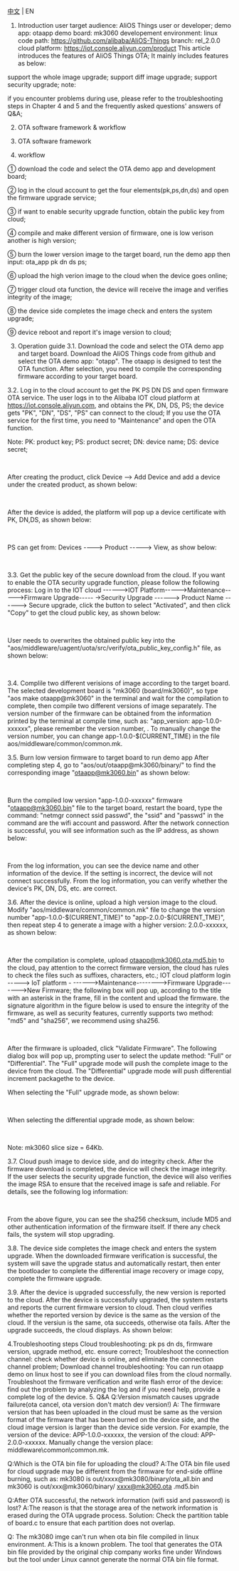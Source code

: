 [中文](OTA-Tutorial.zh) | EN

1. Introduction
user target audience: AliOS Things user or developer;
demo app: otaapp
demo board: mk3060
developement environment: linux
code path: https://github.com/alibaba/AliOS-Things branch: rel_2.0.0
cloud platform: https://iot.console.aliyun.com/product
This article introduces the features of AliOS Things OTA; It mainly includes features as below: 

support the whole image upgrade;
support diff image upgrade;
support security upgrade;
note:

if you encounter problems during use, please refer to the troubleshooting steps in Chapter 4 and 5 and the frequently asked questions' answers of Q&A;

2. OTA software framework & workflow
1. OTA software framework
​
​



2. workflow
​
​



① download the code and select the OTA demo app and development board;

② log in the cloud account to get the four elements(pk,ps,dn,ds) and open the firmware upgrade service;

③ if want to enable security upgrade function, obtain the public key from cloud;

④ compile and make different version of firmware, one is low verison another is high version;

⑤ burn the lower version image to the target board, run the demo app then input: ota_app pk dn ds ps;

⑥ upload the high verion image to the cloud when the device goes online;

⑦ trigger cloud ota function, the device will receive the image and verifies integrity of the image;

⑧ the device side completes the image check and enters the system upgrade;

⑨ device reboot and report it's image version to cloud;

3. Operation guide
3.1. Download the code and select the OTA demo app and target board.
Download the AliOS Things code from github and select the OTA demo app: "otapp". The otaapp is designed to test the OTA function. After selection, you need to compile the corresponding firmware according to your target board.

3.2. Log in to the cloud account to get the PK PS DN DS and open firmware OTA service.
The user logs in to the Alibaba IOT cloud platform at https://iot.console.aliyun.com, and obtains the PK, DN, DS, PS; the device gets "PK", "DN", "DS", "PS" can connect to the cloud; If you use the OTA service for the first time, you need to "Maintenance" and open the OTA function.

Note: PK: product key; PS: product secret; DN: device name; DS: device secret;



​
​



After creating the product, click Device --> Add Device and add a device under the created product, as shown below:

​
​



After the device is added, the platform will pop up a device certificate with PK, DN,DS, as shown below:

​
​



PS can get from: Devices ----> Product -----> View, as show below:

​
​



3.3. Get the public key of the secure download from the cloud.
If you want to enable the OTA security upgrade function, please follow the following process: Log in to the IOT cloud ------>IOT Platform----->Maintenance----->Firmware Upgrade----- ->Security Upgrade ------> Product Name ------> Secure upgrade, click the button to select "Activated", and then click "Copy" to get the cloud public key, as shown below:



​
​



User needs to overwrites the obtained public key into the "aos/middleware/uagent/uota/src/verify/ota_public_key_config.h" file, as shown below:

​
​

3.4. Complile two different verisions of image according to the target board.
The selected development board is "mk3060 (board/mk3060)", so type "aos make otaapp@mk3060" in the terminal and wait for the compilation to complete, then compile two different versions of image separately. The version number of the firmware can be obtained from the information printed by the terminal at compile time, such as: "app_version: app-1.0.0-xxxxxx", please remember the version number, . To manually change the version number, you can change app-1.0.0-$(CURRENT_TIME) in the file aos/middleware/common/common.mk.

3.5. Burn low version firmware to target board to run demo app
After completing step 4, go to "aos/out/otaapp@mk3060/binary/" to find the corresponding image "otaapp@mk3060.bin" as shown below:

​
​

Burn the compiled low version "app-1.0.0-xxxxxx" firmware "otaapp@mk3060.bin" file to the target board, restart the board, type the command: "netmgr connect ssid passwd", the "ssid" and "passwd" in the command are the wifi account and password. After the network connection is successful, you will see information such as the IP address, as shown below:



​
​

From the log information, you can see the device name and other information of the device. If the setting is incorrect, the device will not connect successfully. From the log information, you can verify whether the device's PK, DN, DS, etc. are correct.

3.6. After the device is online, upload a high version image to the cloud.
Modify "aos/middleware/common/common.mk" file to change the version number "app-1.0.0-$(CURRENT_TIME)" to "app-2.0.0-$(CURRENT_TME)", then repeat step 4 to generate a image with a higher version: 2.0.0-xxxxxx, as shown below:

​
​



After the compilation is complete, upload otaapp@mk3060.ota.md5.bin to the cloud, pay attention to the correct firmware version, the cloud has rules to check the files such as suffixes, characters, etc.; IOT cloud platform login -----> IoT platform - ------>Maintenance-------->Firmware Upgrade------->New Firmware; the following box will pop up, according to the title with an asterisk in the frame, fill in the content and upload the firmware. the signature algorithm in the figure below is used to ensure the integrity of the firmware, as well as security features, currently supports two method: "md5" and "sha256", we recommend using sha256.



​
​



After the firmware is uploaded, click "Validate Firmware". The following dialog box will pop up, prompting user to select the update method: "Full" or "Differential". The "Full" upgrade mode will push the complete image to the device from the cloud. The "Differential" upgrade mode will push differential increment packagethe to the device. 

When selecting the "Full" upgrade mode, as shown below:

​
​



When selecting the differential upgrade mode, as shown below:

​
​

Note: mk3060 slice size = 64Kb.

3.7. Cloud push image to device side, and do integrity check.
After the firmware download is completed, the device will check the image integrity. If the user selects the security upgrade function, the device will also verifies the image RSA to ensure that the received image is safe and reliable. For details, see the following log information: 



​
​

From the above figure, you can see the sha256 checksum, include MD5 and other authentication information of the firmware itself. If there any check fails, the system will stop upgrading.

3.8. The device side completes the image check and enters the system upgrade.
When the downloaded firmware verification is successful, the system will save the upgrade status and automatically restart, then enter the bootloader to complete the differential image recovery or image copy, complete the firmware upgrade.

3.9. After the device is upgraded successfully, the new version is reported to the cloud.
After the device is successfully upgraded, the system restarts and reports the current firmware version to cloud. Then cloud verifies whether the reported version by device is the same as the version of the cloud. If the versiun is the same, ota succeeds, otherwise ota fails. After the upgrade succeeds, the cloud displays. As shown below:

4.Troubleshooting steps
Cloud troubleshooting: pk ps dn ds, firmware version, upgrade method, etc. ensure correct;
Troubleshoot the connection channel: check whether device is online, and eliminate the connection channel problem;
Download channel troubleshooting: You can run otaapp demo on linux host to see if you can download files from the cloud normally.
Troubleshoot the firmware verification and write flash error of the device: find out the problem by analyzing the log and if you need help, provide a complete log of the device.
5. Q&A
Q:Version mismatch causes upgrade failure(ota cancel, ota version don't match dev version!)
A: The firmware version that has been uploaded in the cloud must be same as the version format of the firmware that has been burned on the device side, and the cloud image version is larger than the device side version. For example, the version of the device: APP-1.0.0-xxxxxx, the version of the cloud: APP-2.0.0-xxxxxx. Manually change the version place: middleware\common\common.mk.

Q:Which is the OTA bin file for uploading the cloud?
A:The OTA bin file used for cloud upgrade may be different from the firmware for end-side offline burning, such as: mk3080 is out/xxxx@mk3080/binary/ota_all.bin and mk3060 is out/xxx@mk3060/binary/ xxxx@mk3060.ota .md5.bin

Q:After OTA successful, the network information (wifi ssid and password) is lost?
A:The reason is that the storage area of the network information is erased during the OTA upgrade process. Solution: Check the partition table of board.c to ensure that each partition does not overlap.

Q: The mk3080 imge can't run when ota bin file compiled in linux environment.
A:This is a known problem. The tool that generates the OTA bin file provided by the original chip company works fine under Windows but the tool under Linux cannot generate the normal OTA bin file format.
